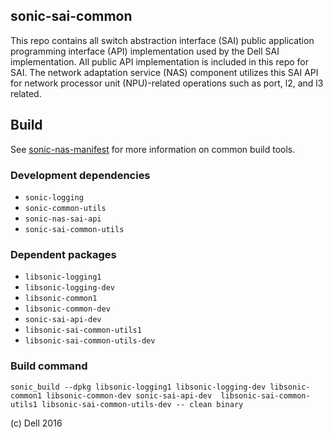 sonic-sai-common 
----------------------
This repo contains all switch abstraction interface (SAI) public application programming interface (API) implementation used by the Dell SAI implementation. All public API implementation is included in this repo for SAI. The network adaptation service (NAS) component utilizes this SAI API for network processor unit (NPU)-related operations such as port, l2, and l3 related. 

Build
--------
See [sonic-nas-manifest](https://github.com/Azure/sonic-nas-manifest) for more information on common build tools.

### Development dependencies
* `sonic-logging`
* `sonic-common-utils`
* `sonic-nas-sai-api`
* `sonic-sai-common-utils` 

### Dependent packages
* `libsonic-logging1` 
* `libsonic-logging-dev`
* `libsonic-common1`
* `libsonic-common-dev` 
* `sonic-sai-api-dev` 
* `libsonic-sai-common-utils1`
* `libsonic-sai-common-utils-dev`

### Build command
    sonic_build --dpkg libsonic-logging1 libsonic-logging-dev libsonic-common1 libsonic-common-dev sonic-sai-api-dev  libsonic-sai-common-utils1 libsonic-sai-common-utils-dev -- clean binary

(c) Dell 2016
